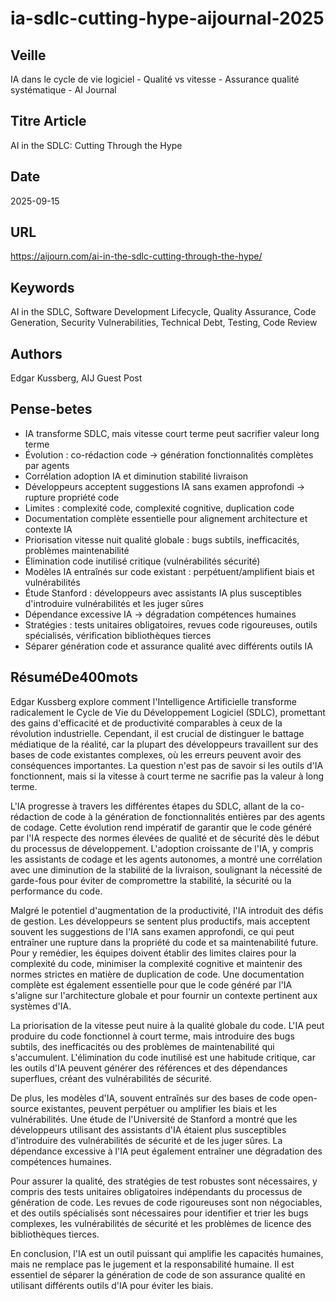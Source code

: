 # ia-sdlc-cutting-hype-aijournal-2025
## Veille
IA dans le cycle de vie logiciel - Qualité vs vitesse - Assurance qualité systématique - AI Journal
## Titre Article
AI in the SDLC: Cutting Through the Hype
## Date
2025-09-15
## URL
https://aijourn.com/ai-in-the-sdlc-cutting-through-the-hype/
## Keywords
AI in the SDLC, Software Development Lifecycle, Quality Assurance, Code Generation, Security Vulnerabilities, Technical Debt, Testing, Code Review
## Authors
Edgar Kussberg, AIJ Guest Post
## Pense-betes
- IA transforme SDLC, mais vitesse court terme peut sacrifier valeur long terme
- Évolution : co-rédaction code → génération fonctionnalités complètes par agents
- Corrélation adoption IA et diminution stabilité livraison
- Développeurs acceptent suggestions IA sans examen approfondi → rupture propriété code
- Limites : complexité code, complexité cognitive, duplication code
- Documentation complète essentielle pour alignement architecture et contexte IA
- Priorisation vitesse nuit qualité globale : bugs subtils, inefficacités, problèmes maintenabilité
- Élimination code inutilisé critique (vulnérabilités sécurité)
- Modèles IA entraînés sur code existant : perpétuent/amplifient biais et vulnérabilités
- Étude Stanford : développeurs avec assistants IA plus susceptibles d'introduire vulnérabilités et les juger sûres
- Dépendance excessive IA → dégradation compétences humaines
- Stratégies : tests unitaires obligatoires, revues code rigoureuses, outils spécialisés, vérification bibliothèques tierces
- Séparer génération code et assurance qualité avec différents outils IA
## RésuméDe400mots
Edgar Kussberg explore comment l'Intelligence Artificielle transforme radicalement le Cycle de Vie du Développement Logiciel (SDLC), promettant des gains d'efficacité et de productivité comparables à ceux de la révolution industrielle. Cependant, il est crucial de distinguer le battage médiatique de la réalité, car la plupart des développeurs travaillent sur des bases de code existantes complexes, où les erreurs peuvent avoir des conséquences importantes. La question n'est pas de savoir si les outils d'IA fonctionnent, mais si la vitesse à court terme ne sacrifie pas la valeur à long terme.

L'IA progresse à travers les différentes étapes du SDLC, allant de la co-rédaction de code à la génération de fonctionnalités entières par des agents de codage. Cette évolution rend impératif de garantir que le code généré par l'IA respecte des normes élevées de qualité et de sécurité dès le début du processus de développement. L'adoption croissante de l'IA, y compris les assistants de codage et les agents autonomes, a montré une corrélation avec une diminution de la stabilité de la livraison, soulignant la nécessité de garde-fous pour éviter de compromettre la stabilité, la sécurité ou la performance du code.

Malgré le potentiel d'augmentation de la productivité, l'IA introduit des défis de gestion. Les développeurs se sentent plus productifs, mais acceptent souvent les suggestions de l'IA sans examen approfondi, ce qui peut entraîner une rupture dans la propriété du code et sa maintenabilité future. Pour y remédier, les équipes doivent établir des limites claires pour la complexité du code, minimiser la complexité cognitive et maintenir des normes strictes en matière de duplication de code. Une documentation complète est également essentielle pour que le code généré par l'IA s'aligne sur l'architecture globale et pour fournir un contexte pertinent aux systèmes d'IA.

La priorisation de la vitesse peut nuire à la qualité globale du code. L'IA peut produire du code fonctionnel à court terme, mais introduire des bugs subtils, des inefficacités ou des problèmes de maintenabilité qui s'accumulent. L'élimination du code inutilisé est une habitude critique, car les outils d'IA peuvent générer des références et des dépendances superflues, créant des vulnérabilités de sécurité.

De plus, les modèles d'IA, souvent entraînés sur des bases de code open-source existantes, peuvent perpétuer ou amplifier les biais et les vulnérabilités. Une étude de l'Université de Stanford a montré que les développeurs utilisant des assistants d'IA étaient plus susceptibles d'introduire des vulnérabilités de sécurité et de les juger sûres. La dépendance excessive à l'IA peut également entraîner une dégradation des compétences humaines.

Pour assurer la qualité, des stratégies de test robustes sont nécessaires, y compris des tests unitaires obligatoires indépendants du processus de génération de code. Les revues de code rigoureuses sont non négociables, et des outils spécialisés sont nécessaires pour identifier et trier les bugs complexes, les vulnérabilités de sécurité et les problèmes de licence des bibliothèques tierces.

En conclusion, l'IA est un outil puissant qui amplifie les capacités humaines, mais ne remplace pas le jugement et la responsabilité humaine. Il est essentiel de séparer la génération de code de son assurance qualité en utilisant différents outils d'IA pour éviter les biais.
